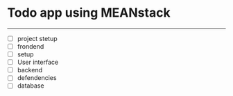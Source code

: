 # Todo app using MEANstack

***
- [ ] project stetup
- [ ] frondend
 - [ ] setup
 - [ ] User interface
- [ ] backend
 - [ ] defendencies 
 - [ ] database